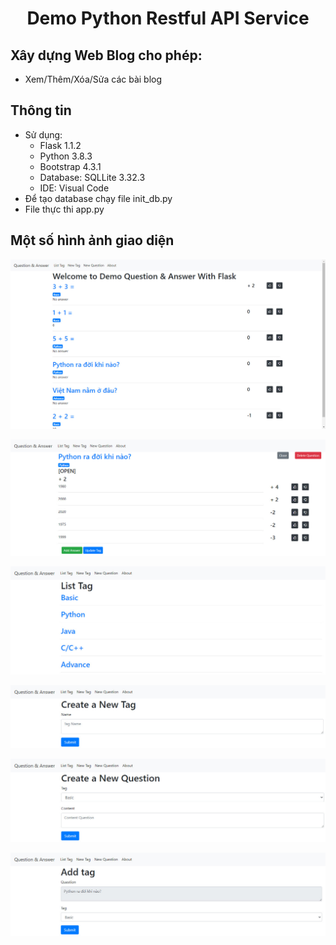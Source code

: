 # <div align = "center">Demo Python Restful API Service<br/> </div>
## Xây dựng Web Blog cho phép:
- Xem/Thêm/Xóa/Sửa các bài blog
## Thông tin
- Sử dụng:
    - Flask 1.1.2
    - Python 3.8.3
    - Bootstrap 4.3.1
    - Database: SQLLite 3.32.3
    - IDE: Visual Code
- Để tạo database chạy file init_db.py
- File thực thi app.py
## Một số hình ảnh giao diện
![image](https://github.com/VMHDev/python_flask/blob/master/screenshot/flask/01.jpg?raw=true)

![image](https://github.com/VMHDev/python_flask/blob/master/screenshot/flask/02.jpg?raw=true)

![image](https://github.com/VMHDev/python_flask/blob/master/screenshot/flask/03.jpg?raw=true)

![image](https://github.com/VMHDev/python_flask/blob/master/screenshot/flask/04.jpg?raw=true)

![image](https://github.com/VMHDev/python_flask/blob/master/screenshot/flask/05.jpg?raw=true)

![image](https://github.com/VMHDev/python_flask/blob/master/screenshot/flask/06.jpg?raw=true)